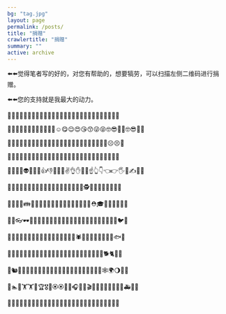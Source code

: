 ```yaml
---
bg: "tag.jpg"
layout: page
permalink: /posts/
title: "捐赠"
crawlertitle: "捐赠"
summary: ""
active: archive
---
```


⬅️⬅️觉得笔者写的好的，对您有帮助的，想要犒劳，可以扫描左侧二维码进行捐赠。

⬅️⬅️您的支持就是我最大的动力。

🤑🤑🤑🤑🤑🤑🤑🤑🤑🤑🤑🤑🤑🤑🤑🤑🤑🤑🤑🤑🤑🤑🤑🤑🤑🤑🤑🤑

🤑😁🤣😂😄😅😆😇😉😊🙂🙃☺️😋😌😍😘😙😜😝🤓😎🤗🤑🤓😎🤗🤑

🤑🤡🤠🤡🤠😏😶😶😑😒🙄🤔😳😞😟😠😔😕😳😞😟😠😡😔😕☹️😣🤑

🤑😖😫😤😮😱😨😰😯😦😢😥😪😓🤤😭🤥🤢🤧🤐😷🤒🤕😴👹💩😈🤑

🤑👺💀👻👽🤖👏👋👍👎👊🤞🤝✌️👌✋💪🙏☝️👆👇👈👉🖐🤘✍️💅🤑

🤑👶👦👧👩👱👴👵👲👳👮👷💂🚶👰🤴👸👼🎅🕵🤵🏃💃👯👫👬👭🤑

🤑🤰💑💏👪👕👖👔👗👙💄💋👣👠👡👢👞👟👒🎩⛑🎓👑🎒👝👛👜🤑

🤑💼👓🕶💍🌂🐶🐱🐭🐰🐻🐼🐨🐯🦁🐮🐷🐽🐸🐙🐵🙈🙉🐒🐔🐧🐦🤑

🤑🐣🐥🦆🦅🦉🦇🐺🐗🐴🦄🐝🐛🦋🐌🐞🐜🕷🦂🦀🐍🐢🦎🦑🦐🐠🐟🤑

🤑🐡🐬🐳🐊🐆🐅🐃🐂🐄🐪🐫🐘🦏🦍🐐🐏🐑🐎🐖🐀🐁🐓🦃🐕🐈🐇🤑

🤑🐿🐾🐲🌵🎄🌲🌳🌴🌱🌿🍀🎋🍃🍂🌾🌺🌻🌼💐🍄🎃🐚🕸🌍🌖🌚🤑

🤑🏊🛀🏋🏋🏇🏆🎖🥉🏵🏵🎨🎤🎧🎸🎻🎬🎯🎰🎰🚗🚙🚚🚐🚒🚑🚜🤑

🤑🤑🤑🤑🤑🤑🤑🤑🤑🤑🤑🤑🤑🤑🤑🤑🤑🤑🤑🤑🤑🤑🤑🤑🤑🤑🤑🤑

